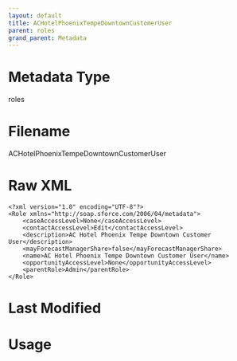 ```yaml
---
layout: default
title: ACHotelPhoenixTempeDowntownCustomerUser
parent: roles
grand_parent: Metadata
---
```

# Metadata Type
roles


# Filename 
ACHotelPhoenixTempeDowntownCustomerUser


# Raw XML
```
<?xml version="1.0" encoding="UTF-8"?>
<Role xmlns="http://soap.sforce.com/2006/04/metadata">
    <caseAccessLevel>None</caseAccessLevel>
    <contactAccessLevel>Edit</contactAccessLevel>
    <description>AC Hotel Phoenix Tempe Downtown Customer User</description>
    <mayForecastManagerShare>false</mayForecastManagerShare>
    <name>AC Hotel Phoenix Tempe Downtown Customer User</name>
    <opportunityAccessLevel>None</opportunityAccessLevel>
    <parentRole>Admin</parentRole>
</Role>
```


# Last Modified


# Usage

